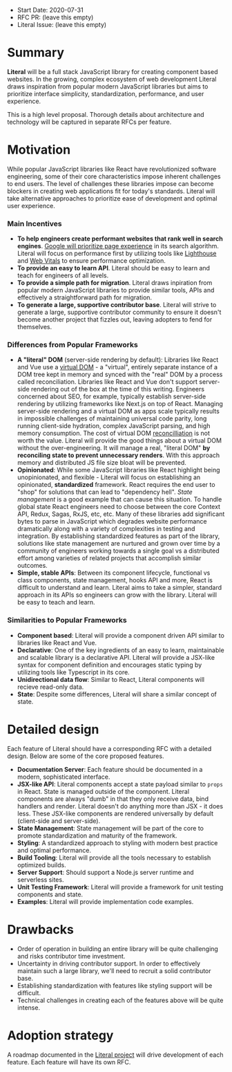 - Start Date: 2020-07-31
- RFC PR: (leave this empty)
- Literal Issue: (leave this empty)

# Summary

**Literal** will be a full stack JavaScript library for creating component based websites. In the growing, complex ecosystem of web development Literal draws inspiration from popular modern JavaScript libraries but aims to prioritize interface simplicity, standardization, performance, and user experience.

This is a high level proposal. Thorough details about architecture and technology will be captured in separate RFCs per feature.

# Motivation

While popular JavaScript libraries like React have revolutionized software engineering, some of their core characteristics impose inherent challenges to end users. The level of challenges these libraries impose can become blockers in creating web applications fit for today's standards. Literal will take alternative approaches to prioritize ease of development and optimal user experience.

### Main Incentives

- **To help engineers create performant websites that rank well in search engines**. [Google will prioritize page experience](https://webmasters.googleblog.com/2020/05/evaluating-page-experience.html) in its search algorithm. Literal will focus on performance first by utilizing tools like [Lighthouse](https://developers.google.com/web/tools/lighthouse) and [Web Vitals](https://github.com/GoogleChrome/web-vitals) to ensure performance optimization.
- **To provide an easy to learn API**. Literal should be easy to learn and teach for engineers of all levels.
- **To provide a simple path for migration**. Literal draws inpiration from popular modern JavaScript libraries to provide similar tools, APIs and effectively a straightforward path for migration.
- **To generate a large, supportive contributor base**. Literal will strive to generate a large, supportive contributor community to ensure it doesn't become another project that fizzles out, leaving adopters to fend for themselves.

### Differences from Popular Frameworks

- **A "literal" DOM** (server-side rendering by default): Libraries like React and Vue use a [virtual DOM](https://reactjs.org/docs/faq-internals.html) - a "virtual", entirely separate instance of a DOM tree kept in memory and synced with the "real" DOM by a process called reconciliation. Libraries like React and Vue don't support server-side rendering out of the box at the time of this writing. Engineers concerned about SEO, for example, typically establish server-side rendering by utilizing frameworks like Next.js on top of React. Managing server-side rendering and a virtual DOM as apps scale typically results in impossible challenges of maintaining universal code parity, long running client-side hydration, complex JavaScript parsing, and high memory consumption. The cost of virtual DOM [reconcilliation](https://reactjs.org/docs/reconciliation.html) is not worth the value. Literal will provide the good things about a virtual DOM without the over-engineering. It will manage a real, "literal DOM" **by reconciling state to prevent unnecessary renders**. With this approach memory and distributed JS file size bloat will be prevented.
- **Opinionated**: While some JavaScript libraries like React highlight being unopinionated, and flexible - Literal will focus on establishing an opinionated, **standardized** framework. React requires the end user to "shop" for solutions that can lead to "dependency hell". *State management* is a good example that can cause this situation. To handle global state React engineers need to choose between the core Context API, Redux, Sagas, RxJS, etc, etc. Many of these libraries add significant bytes to parse in JavaScript which degrades website performance dramatically along with a variety of complexities in testing and integration. By establishing standardized features as part of the library, solutions like state management are nurtured and grown over time by a community of engineers working towards a single goal vs a distributed effort among varieties of related projects that accomplish similar outcomes.
- **Simple, stable APIs**: Between its component lifecycle, functional vs class components, state management, hooks API and more, React is difficult to understand and learn. Literal aims to take a simpler, standard approach in its APIs so engineers can grow with the library. Literal will be easy to teach and learn.

### Similarities to Popular Frameworks

- **Component based**: Literal will provide a component driven API similar to libraries like React and Vue.
- **Declarative**: One of the key ingredients of an easy to learn, maintainable and scalable library is a declarative API. Literal will provide a JSX-like syntax for component definition and encourages static typing by utilizing tools like Typescript in its core.
- **Unidirectional data flow**: Similar to React, Literal components will recieve read-only data.
- **State**: Despite some differences, Literal will share a similar concept of state.

# Detailed design

Each feature of Literal should have a corresponding RFC with a detailed design. Below are some of the core proposed features.

- **Documentation Server**: Each feature should be documented in a modern, sophisticated interface.
- **JSX-like API**: Literal components accept a state payload similar to `props` in React. State is managed outside of the component. Literal components are always "dumb" in that they only receive data, bind handlers and render. Literal doesn't do anything more than JSX - it does less. These JSX-like components are rendered universally by default (client-side and server-side).
- **State Management**: State management will be part of the core to promote standardization and maturity of the framework.
- **Styling**: A standardized approach to styling with modern best practice and optimal performance.
- **Build Tooling**: Literal will provide all the tools necessary to establish optimized builds.
- **Server Support**: Should support a Node.js server runtime and serverless sites.
- **Unit Testing Framework**: Literal will provide a framework for unit testing components and state.
- **Examples**: Literal will provide implementation code examples.

# Drawbacks

- Order of operation in building an entire library will be quite challenging and risks contributor time investment.
- Uncertainty in driving contributor support. In order to effectively maintain such a large library, we'll need to recruit a solid contributor base.
- Establishing standardization with features like styling support will be difficult.
- Technical challenges in creating each of the features above will be quite intense.

# Adoption strategy

A roadmap documented in the [Literal project](https://github.com/foo-software/literal) will drive development of each feature. Each feature will have its own RFC.
